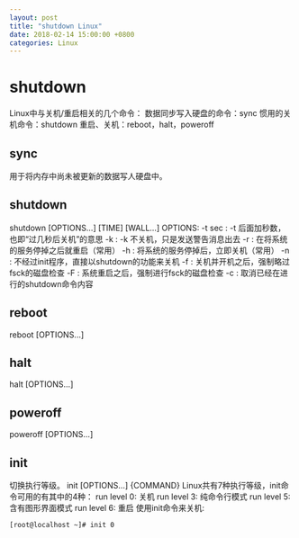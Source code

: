 ```yaml
---
layout: post
title: "shutdown Linux"
date: 2018-02-14 15:00:00 +0800
categories: Linux
---
```

# shutdown
Linux中与关机/重启相关的几个命令：
数据同步写入硬盘的命令：sync
惯用的关机命令：shutdown
重启、关机：reboot，halt，poweroff

## sync
用于将内存中尚未被更新的数据写人硬盘中。

## shutdown
shutdown [OPTIONS...] [TIME] [WALL...]
OPTIONS:
    -t sec : -t 后面加秒数，也即“过几秒后关机”的意思
    -k : -k 不关机，只是发送警告消息出去
    -r : 在将系统的服务停掉之后就重启（常用）
    -h : 将系统的服务停掉后，立即关机（常用）
    -n : 不经过init程序，直接以shutdown的功能来关机
    -f : 关机并开机之后，强制略过fsck的磁盘检查
    -F : 系统重启之后，强制进行fsck的磁盘检查
    -c : 取消已经在进行的shutdown命令内容

## reboot
reboot [OPTIONS...]

## halt
halt [OPTIONS...]

## poweroff
poweroff [OPTIONS...]

## init
切换执行等级。
init [OPTIONS...] {COMMAND}
Linux共有7种执行等级，init命令可用的有其中的4种：
run level 0: 关机
run level 3: 纯命令行模式
run level 5: 含有图形界面模式
run level 6: 重启
使用init命令来关机:
```
[root@localhost ~]# init 0
```
